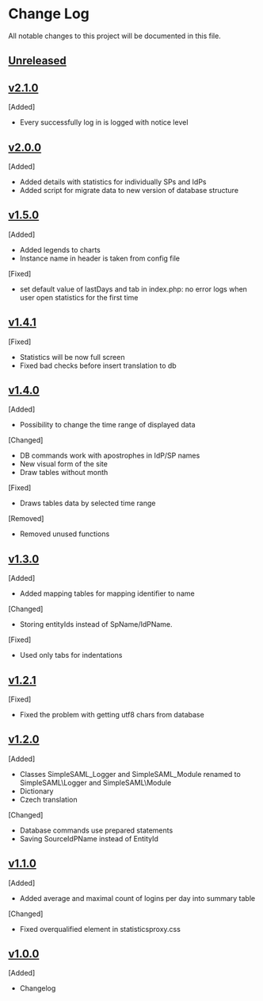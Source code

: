# Change Log
All notable changes to this project will be documented in this file.

## [Unreleased]

## [v2.1.0]
[Added]
- Every successfully log in is logged with notice level 

## [v2.0.0]
[Added]
- Added details with statistics for individually SPs and IdPs
- Added script for migrate data to new version of database structure

## [v1.5.0]
[Added]
- Added legends to charts
- Instance name in header is taken from config file

[Fixed]
- set default value of lastDays and tab in index.php: no error logs when user open statistics for the first time

## [v1.4.1]
[Fixed]
- Statistics will be now full screen
- Fixed bad checks before insert translation to db

## [v1.4.0]
[Added]
- Possibility to change the time range of displayed data

[Changed]
- DB commands work with apostrophes in IdP/SP names
- New visual form of the site
- Draw tables without month

[Fixed]
- Draws tables data by selected time range

[Removed]
- Removed unused functions

## [v1.3.0]
[Added]
- Added mapping tables for mapping identifier to name

[Changed]
- Storing entityIds instead of SpName/IdPName. 

[Fixed]
- Used only tabs for indentations

## [v1.2.1]
[Fixed]
- Fixed the problem with getting utf8 chars from database

## [v1.2.0]
[Added]
- Classes SimpleSAML_Logger and SimpleSAML_Module renamed to SimpleSAML\Logger and SimpleSAML\Module
- Dictionary
- Czech translation

[Changed]
- Database commands use prepared statements
- Saving SourceIdPName instead of EntityId

## [v1.1.0]
[Added]
- Added average and maximal count of logins per day into summary table

[Changed]
- Fixed overqualified element in statisticsproxy.css

## [v1.0.0]
[Added]
- Changelog

[Unreleased]: https://github.com/CESNET/proxystatistics-simplesamlphp-module/tree/master
[v2.1.0]: https://github.com/CESNET/proxystatistics-simplesamlphp-module/tree/v2.1.0
[v2.0.0]: https://github.com/CESNET/proxystatistics-simplesamlphp-module/tree/v2.0.0
[v1.5.0]: https://github.com/CESNET/proxystatistics-simplesamlphp-module/tree/v1.5.0
[v1.4.1]: https://github.com/CESNET/proxystatistics-simplesamlphp-module/tree/v1.4.1
[v1.4.0]: https://github.com/CESNET/proxystatistics-simplesamlphp-module/tree/v1.4.0
[v1.3.0]: https://github.com/CESNET/proxystatistics-simplesamlphp-module/tree/v1.3.0
[v1.2.1]: https://github.com/CESNET/proxystatistics-simplesamlphp-module/tree/v1.2.1
[v1.2.0]: https://github.com/CESNET/proxystatistics-simplesamlphp-module/tree/v1.2.0
[v1.1.0]: https://github.com/CESNET/proxystatistics-simplesamlphp-module/tree/v1.1.0
[v1.0.0]: https://github.com/CESNET/proxystatistics-simplesamlphp-module/tree/v1.0.0
